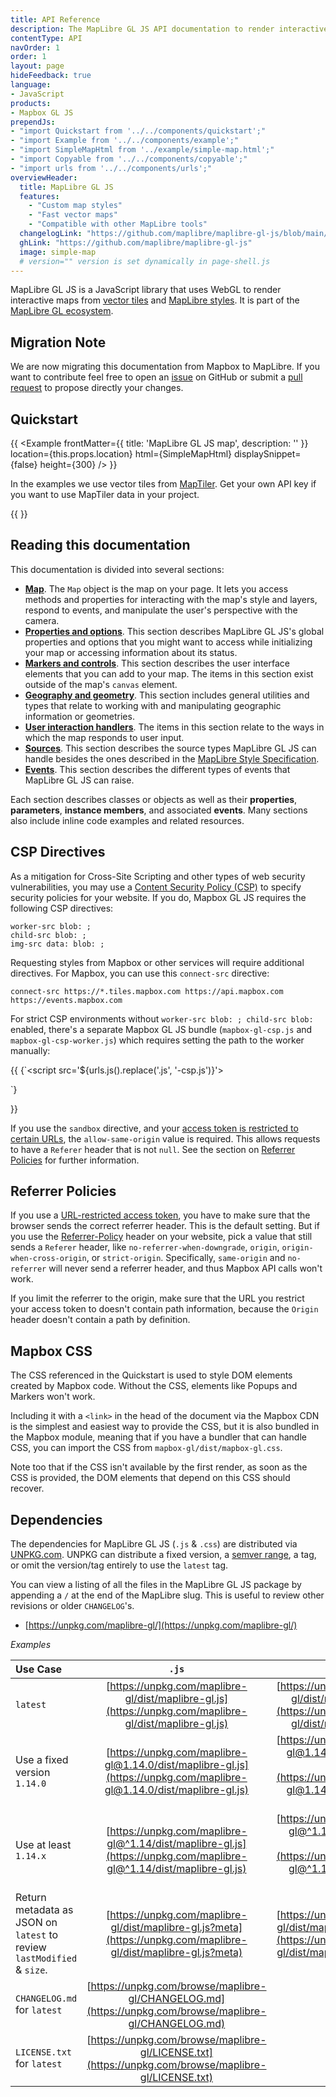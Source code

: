 ```yaml
---
title: API Reference
description: The MapLibre GL JS API documentation to render interactive maps from vector tiles and MapLibre styles.
contentType: API
navOrder: 1
order: 1
layout: page
hideFeedback: true
language:
- JavaScript
products:
- Mapbox GL JS
prependJs:
- "import Quickstart from '../../components/quickstart';"
- "import Example from '../../components/example';"
- "import SimpleMapHtml from '../example/simple-map.html';"
- "import Copyable from '../../components/copyable';"
- "import urls from '../../components/urls';"
overviewHeader:
  title: MapLibre GL JS
  features:
    - "Custom map styles"
    - "Fast vector maps"
    - "Compatible with other MapLibre tools"
  changelogLink: "https://github.com/maplibre/maplibre-gl-js/blob/main/CHANGELOG.md"
  ghLink: "https://github.com/maplibre/maplibre-gl-js"
  image: simple-map
  # version="" version is set dynamically in page-shell.js
---
```


MapLibre GL JS is a JavaScript library that uses WebGL to render interactive maps from [vector tiles](https://docs.mapbox.com/help/glossary/vector-tiles/) and [MapLibre styles](https://maplibre.org/maplibre-gl-js-docs/style-spec/). It is part of the [MapLibre GL ecosystem](https://github.com/maplibre).


## Migration Note

We are now migrating this documentation from Mapbox to MapLibre. If you want to contribute feel free to open an [issue](https://github.com/maplibre/maplibre-gl-js-docs/issues) on GitHub or submit a [pull request](https://github.com/maplibre/maplibre-gl-js-docs/pulls) to propose directly your changes.


## Quickstart

{{
    <Example
        frontMatter={{
          title: 'MapLibre GL JS map',
          description: ''
        }}
        location={this.props.location}
        html={SimpleMapHtml}
        displaySnippet={false}
        height={300}
    />
}}

In the examples we use vector tiles from [MapTiler](https://maptiler.com). Get your own API key if you want to use MapTiler data in your project.

{{
<Quickstart />
}}


## Reading this documentation

This documentation is divided into several sections:

* [**Map**](https://maplibre.org/maplibre-gl-js-docs/api/map/). The `Map` object is the map on your page. It lets you access methods and properties for interacting with the map's style and layers, respond to events, and manipulate the user's perspective with the camera.
* [**Properties and options**](https://maplibre.org/maplibre-gl-js-docs/api/properties/). This section describes MapLibre GL JS's global properties and options that you might want to access while initializing your map or accessing information about its status.
* [**Markers and controls**](https://maplibre.org/maplibre-gl-js-docs/api/markers/). This section describes the user interface elements that you can add to your map. The items in this section exist outside of the map's `canvas` element.
* [**Geography and geometry**](https://maplibre.org/maplibre-gl-js-docs/api/geography/). This section includes general utilities and types that relate to working with and manipulating geographic information or geometries.
* [**User interaction handlers**](https://maplibre.org/maplibre-gl-js-docs/api/handlers/). The items in this section relate to the ways in which the map responds to user input.
* [**Sources**](https://maplibre.org/maplibre-gl-js-docs/api/sources/). This section describes the source types MapLibre GL JS can handle besides the ones described in the [MapLibre Style Specification](https://maplibre.org/maplibre-gl-js-docs/style-spec/).
* [**Events**](https://maplibre.org/maplibre-gl-js-docs/api/events/). This section describes the different types of events that MapLibre GL JS can raise.

Each section describes classes or objects as well as their **properties**, **parameters**, **instance members**, and associated **events**. Many sections also include inline code examples and related resources.


## CSP Directives

As a mitigation for Cross-Site Scripting and other types of web security vulnerabilities, you may use a [Content Security Policy (CSP)](https://developer.mozilla.org/en-US/docs/Web/Security/CSP) to specify security policies for your website. If you do, Mapbox GL JS requires the following CSP directives:

```
worker-src blob: ;
child-src blob: ;
img-src data: blob: ;
```

Requesting styles from Mapbox or other services will require additional directives. For Mapbox, you can use this `connect-src` directive:

```
connect-src https://*.tiles.mapbox.com https://api.mapbox.com https://events.mapbox.com
```

For strict CSP environments without `worker-src blob: ; child-src blob:` enabled, there's a separate Mapbox GL JS bundle (`mapbox-gl-csp.js` and `mapbox-gl-csp-worker.js`) which requires setting the path to the worker manually:

{{
<Copyable lang="html">{`<script src='${urls.js().replace('.js', '-csp.js')}'></script>
<script>
mapboxgl.workerUrl = "${urls.js().replace('.js', '-csp-worker.js')}";
...
</script>`}</Copyable>
}}

If you use the `sandbox` directive, and your [access token is restricted to certain URLs](https://docs.mapbox.com/accounts/overview/tokens/#url-restrictions), the `allow-same-origin` value is required. This allows requests to have a `Referer` header that is not `null`. See the section on [Referrer Policies](https://maplibre.org/maplibre-gl-js-docs/overview/#referrer-policies) for further information.

## Referrer Policies

If you use a [URL-restricted access token](https://docs.mapbox.com/accounts/overview/tokens/#url-restrictions), you have to make sure that the browser sends the correct referrer header. This is the default setting. But if you use the [Referrer-Policy](https://developer.mozilla.org/en-US/docs/Web/HTTP/Headers/Referrer-Policy) header on your website, pick a value that still sends a `Referer` header, like `no-referrer-when-downgrade`, `origin`, `origin-when-cross-origin`, or `strict-origin`. Specifically, `same-origin` and `no-referrer` will never send a referrer header, and thus Mapbox API calls won't work.

If you limit the referrer to the origin, make sure that the URL you restrict your access token to doesn't contain path information, because the `Origin` header doesn't contain a path by definition.

## Mapbox CSS

The CSS referenced in the Quickstart is used to style DOM elements created by Mapbox code. Without the CSS, elements like Popups and Markers won't work.

Including it with a `<link>` in the head of the document via the Mapbox CDN is the simplest and easiest way to provide the CSS, but it is also bundled in the Mapbox module, meaning that if you have a bundler that can handle CSS, you can import the CSS from `mapbox-gl/dist/mapbox-gl.css`.

Note too that if the CSS isn't available by the first render, as soon as the CSS is provided, the DOM elements that depend on this CSS should recover.

## Dependencies

The dependencies for MapLibre GL JS (`.js` & `.css`) are distributed via [UNPKG.com](https://unpkg.com).  UNPKG can distribute a fixed version, a [semver range](https://semver.org/), a tag, or omit the version/tag entirely to use the `latest` tag.

You can view a listing of all the files in the MapLibre GL JS package by appending a `/` at the end of the MapLibre slug.  This is useful to review other revisions or older `CHANGELOG`'s.

* [https://unpkg.com/maplibre-gl/](https://unpkg.com/maplibre-gl/)

*Examples*

| Use Case  | `.js` | `.css` |
| :------- | :---: | :----: |
| `latest` | [https://unpkg.com/maplibre-gl/dist/maplibre-gl.js](https://unpkg.com/maplibre-gl/dist/maplibre-gl.js) | [https://unpkg.com/maplibre-gl/dist/maplibre-gl.css](https://unpkg.com/maplibre-gl/dist/maplibre-gl.css) |
| Use a fixed version `1.14.0` | [https://unpkg.com/maplibre-gl@1.14.0/dist/maplibre-gl.js](https://unpkg.com/maplibre-gl@1.14.0/dist/maplibre-gl.js) | [https://unpkg.com/maplibre-gl@1.14.0/dist/maplibre-gl.css](https://unpkg.com/maplibre-gl@1.14.0/dist/maplibre-gl.css) |
| Use at least `1.14.x` | [https://unpkg.com/maplibre-gl@^1.14/dist/maplibre-gl.js](https://unpkg.com/maplibre-gl@^1.14/dist/maplibre-gl.js) | [https://unpkg.com/maplibre-gl@^1.14/dist/maplibre-gl.css](https://unpkg.com/maplibre-gl@^1.14/dist/maplibre-gl.css) |
| Return metadata as JSON on `latest` to review `lastModified` & `size`. | [https://unpkg.com/maplibre-gl/dist/maplibre-gl.js?meta](https://unpkg.com/maplibre-gl/dist/maplibre-gl.js?meta) | [https://unpkg.com/maplibre-gl/dist/maplibre-gl.css?meta](https://unpkg.com/maplibre-gl/dist/maplibre-gl.css?meta)  |
| `CHANGELOG.md` for `latest` | [https://unpkg.com/browse/maplibre-gl/CHANGELOG.md](https://unpkg.com/browse/maplibre-gl/CHANGELOG.md) |  |
| `LICENSE.txt` for `latest` | [https://unpkg.com/browse/maplibre-gl/LICENSE.txt](https://unpkg.com/browse/maplibre-gl/LICENSE.txt) |  |
